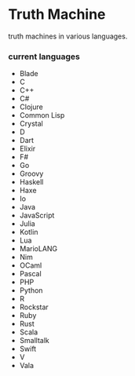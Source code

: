 # Truth Machine
truth machines in various languages.

### current languages
- Blade
- C
- C++
- C#
- Clojure
- Common Lisp
- Crystal
- D
- Dart
- Elixir
- F#
- Go
- Groovy
- Haskell
- Haxe
- Io
- Java
- JavaScript
- Julia
- Kotlin
- Lua
- MarioLANG
- Nim
- OCaml
- Pascal
- PHP
- Python
- R
- Rockstar
- Ruby
- Rust
- Scala
- Smalltalk
- Swift
- V
- Vala